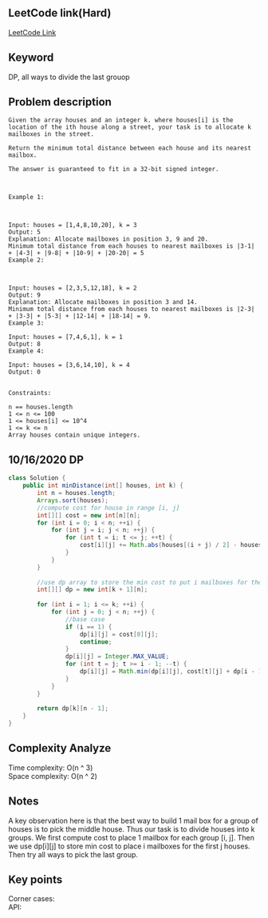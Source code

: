 ## LeetCode link(Hard)
[LeetCode Link](https://leetcode.com/problems/allocate-mailboxes/)
 
## Keyword
DP, all ways to divide the last grouop

## Problem description
```
Given the array houses and an integer k. where houses[i] is the location of the ith house along a street, your task is to allocate k mailboxes in the street.

Return the minimum total distance between each house and its nearest mailbox.

The answer is guaranteed to fit in a 32-bit signed integer.

 

Example 1:



Input: houses = [1,4,8,10,20], k = 3
Output: 5
Explanation: Allocate mailboxes in position 3, 9 and 20.
Minimum total distance from each houses to nearest mailboxes is |3-1| + |4-3| + |9-8| + |10-9| + |20-20| = 5 
Example 2:



Input: houses = [2,3,5,12,18], k = 2
Output: 9
Explanation: Allocate mailboxes in position 3 and 14.
Minimum total distance from each houses to nearest mailboxes is |2-3| + |3-3| + |5-3| + |12-14| + |18-14| = 9.
Example 3:

Input: houses = [7,4,6,1], k = 1
Output: 8
Example 4:

Input: houses = [3,6,14,10], k = 4
Output: 0
 

Constraints:

n == houses.length
1 <= n <= 100
1 <= houses[i] <= 10^4
1 <= k <= n
Array houses contain unique integers.
```
## 10/16/2020 DP
```java
class Solution {
    public int minDistance(int[] houses, int k) {
        int n = houses.length;
        Arrays.sort(houses);
        //compute cost for house in range [i, j]
        int[][] cost = new int[n][n];
        for (int i = 0; i < n; ++i) {
            for (int j = i; j < n; ++j) {
                for (int t = i; t <= j; ++t) {
                    cost[i][j] += Math.abs(houses[(i + j) / 2] - houses[t]);
                }
            }
        }
        
        //use dp array to store the min cost to put i mailboxes for the first j houses
        int[][] dp = new int[k + 1][n];
        
        for (int i = 1; i <= k; ++i) {
            for (int j = 0; j < n; ++j) {
                //base case
                if (i == 1) {
                    dp[i][j] = cost[0][j];
                    continue;
                }
                dp[i][j] = Integer.MAX_VALUE;
                for (int t = j; t >= i - 1; --t) {
                    dp[i][j] = Math.min(dp[i][j], cost[t][j] + dp[i - 1][t - 1]);
                }
            }
        }
        
        return dp[k][n - 1];
    }
}
```

## Complexity Analyze
Time complexity: O(n ^ 3)  
Space complexity: O(n ^ 2)

## Notes
A key observation here is that the best way to build 1 mail box for a group of houses is to pick the middle house. Thus our task is to divide houses into k groups. We first compute cost to place 1 mailbox for each group [i, j]. Then we use dp[i][j] to store min cost to place i mailboxes for the first j houses. Then try all ways to pick the last group.  

## Key points
Corner cases:   
API: